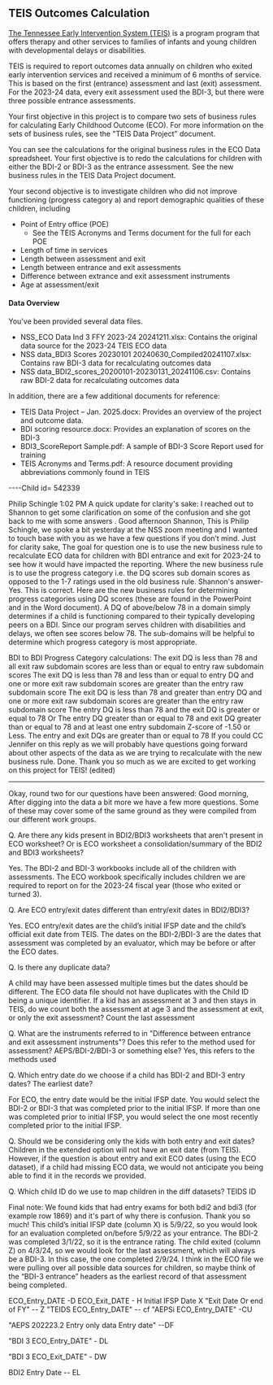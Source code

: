 ## TEIS Outcomes Calculation

[The Tennessee Early Intervention System (TEIS)](https://www.tn.gov/disability-and-aging/disability-aging-programs/teis.html) is a program program that offers therapy and other services to families of infants and young children with developmental delays or disabilities. 

TEIS is required to report outcomes data annually on children who exited early intervention services and received a minimum of 6 months of service. This is based on the first (entrance) assessment and last (exit) assessment. For the 2023-24 data, every exit assessment used the BDI-3, but there were three possible entrance assessments.

Your first objective in this project is to compare two sets of business rules for calculating Early Childhood Outcome (ECO). For more information on the sets of business rules, see the "TEIS Data Project" document. 

You can see the calculations for the original business rules in the ECO Data spreadsheet. Your first objective is to redo the calculations for children with either the BDI-2 or BDI-3 as the entrance assessment. See the new business rules in the TEIS Data Project document.

Your second objective is to investigate children who did not improve functioning (progress category a) and report demographic qualities of these children, including
* Point of Entry office (POE)
    - See the TEIS Acronyms and Terms document for the full for each POE
* Length of time in services
* Length between assessment and exit
* Length between entrance and exit assessments
* Difference between extrance and exit assessment instruments
* Age at assessment/exit

#### Data Overview

You've been provided several data files.

* NSS_ECO Data Ind 3 FFY 2023-24 20241211.xlsx: Contains the original data source for the 2023-24 TEIS ECO data
* NSS data_BDI3 Scores 20230101 20240630_Compiled20241107.xlsx: Contains raw BDI-3 data for recalculating outcomes data
* NSS data_BDI2_scores_20200101-20230131_20241106.csv: Contains raw BDI-2 data for recalculating outcomes data

In addition, there are a few additional documents for reference:

* TEIS Data Project – Jan. 2025.docx: Provides an overview of the project and outcome data. 
* BDI scoring resource.docx: Provides an explanation of scores on the BDI-3
* BDI3_ScoreReport Sample.pdf: A sample of BDI-3 Score Report used for training
* TEIS Acronyms and Terms.pdf: A resource document providing abbreviations commonly found in TEIS

----Child id= 542339

Philip Schingle
  1:02 PM
A quick update for clarity's sake:  I reached out to Shannon to get some clarification on some of the confusion and she got back to me with some answers
.
Good afternoon Shannon,
	This is Philip Schingle, we spoke a bit yesterday at the NSS zoom meeting and I wanted to touch base with you as we have a few questions if you don’t mind.
Just for clarity sake, The goal for question one is to use the new business rule to recalculate ECO data for children with BDI entrance and exit for 2023-24 to see how it would have impacted the reporting. Where the new business rule is to use the progress category i.e. the DQ scores sub domain scores as opposed to the 1-7 ratings used in the old business rule.
 Shannon's answer-Yes. This is correct.
Here are the new business rules for determining progress categories using DQ scores (these are found in the PowerPoint and in the Word document). A DQ of above/below 78 in a domain simply determines if a child is functioning compared to their typically developing peers on a BDI. Since our program serves children with disabilities and delays, we often see scores below 78. The sub-domains will be helpful to determine which progress category is most appropriate.

BDI to BDI Progress Category calculations:
The exit DQ is less than 78 and all exit raw subdomain scores are less than or equal to entry raw subdomain scores
The exit DQ is less than 78 and less than or equal to entry DQ and one or more exit raw subdomain scores are greater than the entry raw subdomain score
The exit DQ is less than 78 and greater than entry DQ and one or more exit raw subdomain scores are greater than the entry raw subdomain score
The entry DQ is less than 78 and the exit DQ is greater or equal to 78 Or The entry DQ greater than or equal to 78 and exit DQ greater than or equal to 78 and at least one entry subdomain Z-score of -1.50 or Less.
The entry and exit DQs are greater than or equal to 78
If you could CC Jennifer on this reply as we will probably have questions going forward about other aspects of the data as we are trying to recalculate with the new business rule.
Done.
Thank you so much as we are excited to get working on this project for TEIS! (edited) 

-----------------

Okay, round two for our questions have been answered: Good morning,
After digging into the data a bit more we have a few more questions. Some of these may cover some of the same ground as they were compiled from our different work groups.

Q. Are there any kids present in BDI2/BDI3 worksheets that aren't present in ECO worksheet? Or is ECO worksheet a consolidation/summary of the BDI2 and BDI3 worksheets?

Yes. The BDI-2 and BDI-3 workbooks include all of the children with assessments. The ECO workbook specifically includes children we are required to report on for the 2023-24 fiscal year (those who exited or turned 3).

Q. Are ECO entry/exit dates different than entry/exit dates in BDI2/BDI3?

Yes. ECO entry/exit dates are the child’s initial IFSP date and the child’s official exit date from TEIS. The dates on the BDI-2/BDI-3 are the dates that assessment was completed by an evaluator, which may be before or after the ECO dates.

Q. Is there any duplicate data?

A child may have been assessed multiple times but the dates should be different. The ECO data file should not have duplicates with the Child ID being a unique identifier.
If a kid has an assessment at 3 and then stays in TEIS, do we count both the assessment at age 3 and the assessment at exit, or only the exit assessment?
Count the last assessment

Q. What are the instruments referred to in "Difference between entrance and exit assessment instruments"? Does this refer to the method used for assessment? AEPS/BDI-2/BDI-3 or something else?
Yes, this refers to the methods used

Q. Which entry date do we choose if a child has BDI-2 and BDI-3 entry dates? The earliest date?

For ECO, the entry date would be the initial IFSP date. You would select the BDI-2 or BDI-3 that was completed prior to the initial IFSP. If more than one was completed prior to initial IFSP, you would select the one most recently completed prior to the initial IFSP.

Q. Should we be considering only the kids with both entry and exit dates?
Children in the extended option will not have an exit date (from TEIS). However, if the question is about entry and exit ECO dates (using the ECO dataset), if a child had missing ECO data, we would not anticipate you being able to find it in the records we provided.

Q. Which child ID do we use to map children in the diff datasets?
TEIDS ID

Final note: We found kids that had entry exams for both bdi2 and bdi3 (for example row 1869) and it's part of why there is confusion. Thank you so much!
This child’s initial IFSP date (column X) is 5/9/22, so you would look for an evaluation completed on/before 5/9/22 as your entrance. The BDI-2 was completed 3/1/22, so it is the entrance rating. The child exited (column Z) on 4/3/24, so we would look for the last assessment, which will always be a BDI-3. In this case, the one completed 2/9/24.
I think in the ECO file we were pulling over all possible data sources for children, so maybe think of the “BDI-3 entrance” headers as the earliest record of that assessment being completed.


 
ECO_Entry_DATE   -D
ECO_Exit_DATE    - H
Initial IFSP Date    X
"Exit Date 
Or end of FY"      -- Z
"TEIDS
ECO_Entry_DATE"	-- cf
"AEPSi
ECO_Entry_DATE"    -CU

"AEPS 202223.2
Entry only data
Entry date"      --DF

"BDI 3
ECO_Entry_DATE" 	- DL 

 "BDI 3
ECO_Exit_DATE"		- DW 
  
BDI2 Entry Date   -- EL


 


